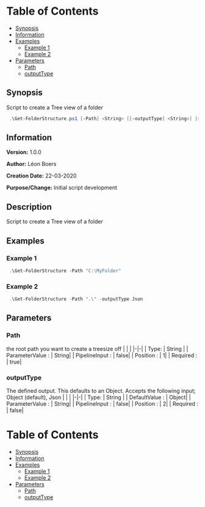 # Table of Contents 
- [Synopsis](#synopsis) 
- [Information](#information) 
- [Examples](#examples) 
     * [Example 1](#example-1) 
     * [Example 2](#example-2) 
- [Parameters](#parameters) 
     * [Path](#path) 
     * [outputType](#outputtype) 

## Synopsis
Script to create a Tree view of a folder


```PowerShell
 .\Get-FolderStructure.ps1 [-Path] <String> [[-outputType] <String>] [<CommonParameters>]
```


## Information
**Version:**         1.0.0

**Author:**          Léon Boers

**Creation Date:**   22-03-2020

**Purpose/Change:**  Initial script development



## Description
Script to create a Tree view of a folder


## Examples


###  Example 1 
```PowerShell
 .\Get-FolderStructure -Path "C:\MyFolder" 
```
###  Example 2 
```PowerShell
 .\Get-FolderStructure -Path ".\" -outputType Json 
```
## Parameters
### Path
the root path you want to create a treesize off
| | |
|-|-|
| Type: | String |
| ParameterValue : | String|
| PipelineInput : | false|
| Position : | 1|
| Required : | true|


### outputType
The defined output. This defaults to an Object.
Accepts the following input;  Object (default), Json
| | |
|-|-|
| Type: | String |
| DefaultValue : | Object|
| ParameterValue : | String|
| PipelineInput : | false|
| Position : | 2|
| Required : | false|


# Table of Contents 
- [Synopsis](#synopsis) 
- [Information](#information) 
- [Examples](#examples) 
     * [Example 1](#example-1) 
     * [Example 2](#example-2) 
- [Parameters](#parameters) 
     * [Path](#path) 
     * [outputType](#outputtype) 

